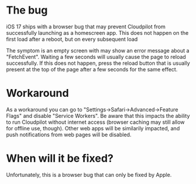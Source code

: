 # The bug

iOS 17 ships with a browser bug that may prevent Cloudpilot from successfully
launching as a homescreen app. This does not happen on the first load after a
reboot, but on every subsequent load

The symptom is an empty screen with may show an error message about a
"FetchEvent". Waiting a few seconds will usually cause the page to reload
successfully. If this does not happen, press the reload button that is usually
present at the top of the page after a few seconds for the same effect.

# Workaround

As a workaround you can go to "Settings->Safari->Advanced->Feature Flags" and
disable "Service Workers". Be aware that this impacts the ability to run
Cloudpilot without internet access (browser caching may still allow for
offline use, though). Other web apps will be similarily impacted, and
push notifications from web pages will be disabled.

# When will it be fixed?

Unfortunately, this is a browser bug that can only be fixed by Apple.
